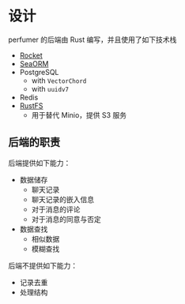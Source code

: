 # 设计

perfumer 的后端由 Rust 编写，并且使用了如下技术栈

- [Rocket](https://rocket.rs)
- [SeaORM](https://www.sea-ql.org/SeaORM/)
- PostgreSQL
  - with `VectorChord`
  - with `uuidv7`
- Redis
- [RustFS](https://rustfs.com/)
  - 用于替代 Minio，提供 S3 服务

## 后端的职责

后端提供如下能力：

- 数据储存
  - 聊天记录
  - 聊天记录的嵌入信息
  - 对于消息的评论
  - 对于消息的同意与否定
- 数据查找
  - 相似数据
  - 模糊查找

后端不提供如下能力：

- 记录去重
- 处理结构
